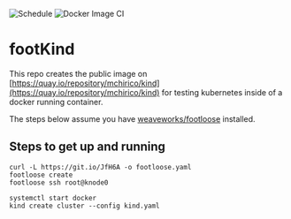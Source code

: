 ![Schedule](https://github.com/mchirico/footKind/workflows/Schedule/badge.svg)
![Docker Image CI](https://github.com/mchirico/footKind/workflows/Docker%20Image%20CI/badge.svg)

# footKind

This repo creates the public image on [https://quay.io/repository/mchirico/kind](https://quay.io/repository/mchirico/kind)
for testing kubernetes inside of a docker running container.

The steps below assume you have [weaveworks/footloose](https://github.com/weaveworks/footloose) installed.

## Steps to get up and running
```
curl -L https://git.io/JfH6A -o footloose.yaml
footloose create
footloose ssh root@knode0

systemctl start docker
kind create cluster --config kind.yaml
```
